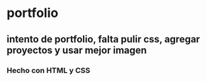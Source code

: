 # portfolio

## intento de portfolio, falta pulir css, agregar proyectos y usar mejor imagen
### Hecho con HTML y CSS

